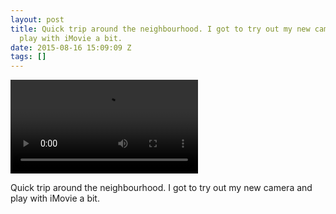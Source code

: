 ```yaml
---
layout: post
title: Quick trip around the neighbourhood. I got to try out my new camera and
  play with iMovie a bit.
date: 2015-08-16 15:09:09 Z
tags: []
---
```

<video autoplay="autoplay" controls="controls"><source src="https://vimeo.com/136431741"></video>

Quick trip around the neighbourhood. I got to try out my new camera and play with iMovie a bit.
